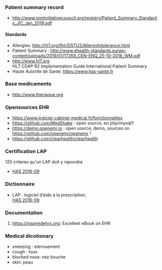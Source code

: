 
### Patient summary record
  * http://www.jointinitiativecouncil.org/registry/Patient_Summary_Standards_JIC_Jan_2018.pdf

#### Standards
 * Allergies:  http://hl7.org/fhir/DSTU2/AllergyIntolerance.html  
  * Patient Summary : http://www.ehealth-standards.eu/wp-content/uploads/2019/01/17269_CEN-ENQ_25-10-2018_WM.pdf  
  * http://www.hl7.org  
     HL7 CDA® R2 Implementation Guide International Patient Summary
  * Haute Autorite de Sante: https://www.has-sante.fr  
 
### Base medicaments
 * http://www.theriaque.org
 
### Opensources EHR
 * https://www.logiciel-cabinet-medical.fr/fonctionnalites
 * https://github.com/MedShake : open source, en php/mysql!!
 * https://demo.openemr.io : open source, demo, sources on https://github.com/openemr/openemr !
 * https://github.com/clearhealth/clearhealth
 
### Certification LAP
120 criteres qu'un LAP doit y repondre  
 *  [HAS  2016-09](https://www.has-sante.fr/upload/docs/application/pdf/2016-09/referentiel_lapv22092016.pdf)
 
### Dictionnaire
 
  *  LAP : logiciel d’aide à la prescription.  
     [HAS  2016-09](https://www.has-sante.fr/upload/docs/application/pdf/2016-09/referentiel_lapv22092016.pdf)
          
### Documentation
  1. https://inspiredehrs.org: Excellent eBook on EHR
  
  
### Medical dicotionary
 - sneezing : eternuement  
 - cough    : toux  
 - blocked nose: nez bouche  
 - skin: peau
 
 
 
 
 
 
 
 
 
 
 
 
 
 
 
 
 
 
 
 
 
